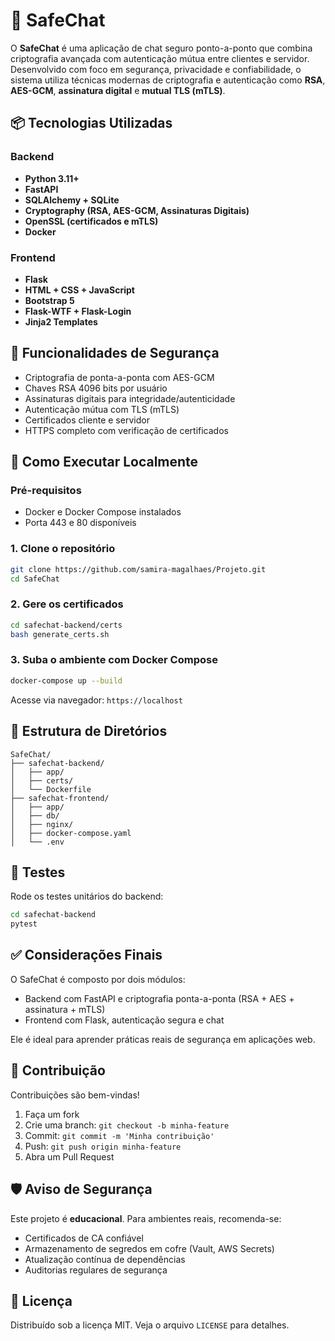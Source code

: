 # 🔐 SafeChat

O **SafeChat** é uma aplicação de chat seguro ponto-a-ponto que combina criptografia avançada com autenticação mútua entre clientes e servidor. Desenvolvido com foco em segurança, privacidade e confiabilidade, o sistema utiliza técnicas modernas de criptografia e autenticação como **RSA**, **AES-GCM**, **assinatura digital** e **mutual TLS (mTLS)**.

## 📦 Tecnologias Utilizadas

### Backend
- **Python 3.11+**
- **FastAPI**
- **SQLAlchemy + SQLite**
- **Cryptography (RSA, AES-GCM, Assinaturas Digitais)**
- **OpenSSL (certificados e mTLS)**
- **Docker**

### Frontend
- **Flask**
- **HTML + CSS + JavaScript**
- **Bootstrap 5**
- **Flask-WTF + Flask-Login**
- **Jinja2 Templates**

## 🔐 Funcionalidades de Segurança

- Criptografia de ponta-a-ponta com AES-GCM
- Chaves RSA 4096 bits por usuário
- Assinaturas digitais para integridade/autenticidade
- Autenticação mútua com TLS (mTLS)
- Certificados cliente e servidor
- HTTPS completo com verificação de certificados

## 🚀 Como Executar Localmente

### Pré-requisitos
- Docker e Docker Compose instalados
- Porta 443 e 80 disponíveis

### 1. Clone o repositório

```bash
git clone https://github.com/samira-magalhaes/Projeto.git
cd SafeChat
```

### 2. Gere os certificados

```bash
cd safechat-backend/certs
bash generate_certs.sh
```

### 3. Suba o ambiente com Docker Compose

```bash
docker-compose up --build
```

Acesse via navegador: `https://localhost`

## 📁 Estrutura de Diretórios

```
SafeChat/
├── safechat-backend/
│   ├── app/
│   ├── certs/
│   └── Dockerfile
├── safechat-frontend/
│   ├── app/
│   ├── db/
│   ├── nginx/
│   ├── docker-compose.yaml
│   └── .env
```

## 🧪 Testes

Rode os testes unitários do backend:

```bash
cd safechat-backend
pytest
```

## ✅ Considerações Finais

O SafeChat é composto por dois módulos:

- Backend com FastAPI e criptografia ponta-a-ponta (RSA + AES + assinatura + mTLS)
- Frontend com Flask, autenticação segura e chat

Ele é ideal para aprender práticas reais de segurança em aplicações web.

## 🤝 Contribuição

Contribuições são bem-vindas!

1. Faça um fork
2. Crie uma branch: `git checkout -b minha-feature`
3. Commit: `git commit -m 'Minha contribuição'`
4. Push: `git push origin minha-feature`
5. Abra um Pull Request

## 🛡️ Aviso de Segurança

Este projeto é **educacional**. Para ambientes reais, recomenda-se:

- Certificados de CA confiável
- Armazenamento de segredos em cofre (Vault, AWS Secrets)
- Atualização contínua de dependências
- Auditorias regulares de segurança

## 📄 Licença

Distribuído sob a licença MIT. Veja o arquivo `LICENSE` para detalhes.
